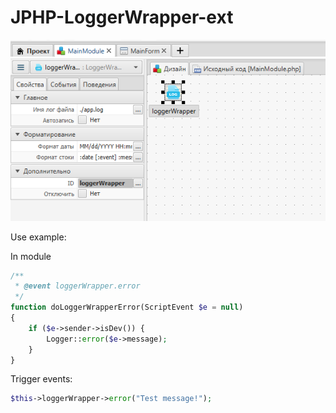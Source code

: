 # JPHP-LoggerWrapper-ext

![View](https://github.com/silentdeath76/JPHP-LoggerWrapper-ext/blob/main/images/main.png?raw=true)


Use example:

In module
```php
/**
 * @event loggerWrapper.error 
 */
function doLoggerWrapperError(ScriptEvent $e = null)
{    
    if ($e->sender->isDev()) {
        Logger::error($e->message);
    }
}
```

Trigger events:
```php
$this->loggerWrapper->error("Test message!");
```
